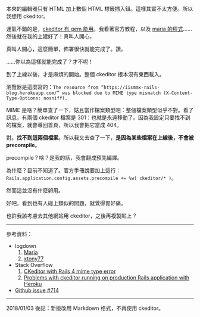 <p>本來的編輯器只有 HTML 加上數個 HTML 標籤插入鈕。這樣其實不太方便。所以我想用 ckeditor。</p>
<p>運氣不錯的是，<a href="https://github.com/galetahub/ckeditor">ckeditor 有 gem 能用</a>。我看著官方教程，以及 <a href="http://mariahavefun.logdown.com/posts/774943-ckeditor-installation-of-blood-and-tears">maria 的程式</a>……然後就在我的上建好了！真叫人開心，</p>
<p>真叫人開心，這麼簡單，佈署很快就能完成了。讚。</p>
<p>……你以為這樣就能完成了？才不呢！</p>
<p>到了上線以後，才是麻煩的開始。整個 ckeditor 根本沒有東西載入。</p>
<p>瀏覽器是這麼寫的：<code>The resource from “https://iismmx-rails-blog.herokuapp.com/” was blocked due to MIME type mismatch (X-Content-Type-Options: nosniff).</code></p>
<p>MIME 是啥？簡單查了一下，姑且當作檔案類型吧：整個檔案類型似乎不對。看了訊息，有兩個 ckeditor 檔案是 301：也就是永遠移動了。因為我設定只要找不到的檔案，就會導回首頁，所以我會把它當成 404。</p>
<p>對。<strong>找不到這兩個檔案</strong>。所以我又去查了一下，<strong>是因為某些檔案在上線後，不會被 precompile</strong>。</p>
<p>precompile？啥？是我的話，我會翻成預先編譯。</p>
<p>為什麼？目前不知道了。官方手冊說要加上這行：<code>Rails.application.config.assets.precompile += %w( ckeditor/* )</code>。</p>
<p>然而這並沒有什麼卵用。</p>
<p>好吧。看到也有人碰上類似的問題，就覺得胃好痛。</p>
<p>也許我該考慮去其他網站用 ckeditor，之後再複製貼上？</p>
<hr>
<p>參考資料：</p>
<ul>
  <li>logdown
    <ol>
        <li><a href="http://mariahavefun.logdown.com/posts/774943-ckeditor-installation-of-blood-and-tears">Maria</a></li>
        <li><a href="http://xtony77.logdown.com/posts/210308-rails-notes-ckeditor-interface-is-not-displayed-uploaded-file-failed-on-rails-4-production">xtony77</a></li>
    </ol>
  </li>
  <li>Stack Overflow
    <ol>
        <li><a href="https://stackoverflow.com/questions/35578067/ckeditor-with-rails-4-mime-type-error">CKeditor with Rails 4 mime type error</a></li>
        <li><a href="https://stackoverflow.com/questions/19777316/problems-with-ckeditor-running-on-production-rails-application-with-heroku">Problems with ckeditor running on production Rails application with Heroku</a></li>
    </ol>
  </li>
  <li><a href="https://github.com/galetahub/ckeditor/issues/714">Github issue #714</a></li>
</ul>

-----

2018/01/03 後記：新版改用 Markdown 格式，不再使用 ckeditor。